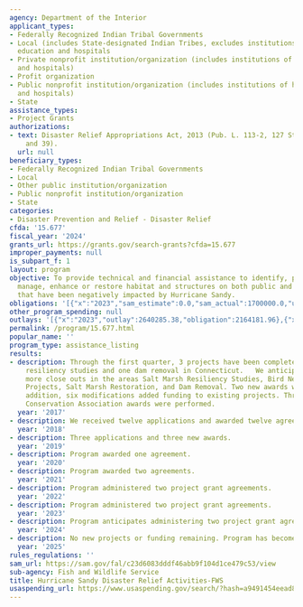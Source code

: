 ```yaml
---
agency: Department of the Interior
applicant_types:
- Federally Recognized Indian Tribal Governments
- Local (includes State-designated Indian Tribes, excludes institutions of higher
  education and hospitals
- Private nonprofit institution/organization (includes institutions of higher education
  and hospitals)
- Profit organization
- Public nonprofit institution/organization (includes institutions of higher education
  and hospitals)
- State
assistance_types:
- Project Grants
authorizations:
- text: Disaster Relief Appropriations Act, 2013 (Pub. L. 113-2, 127 Stat. 10, 30,
    and 39).
  url: null
beneficiary_types:
- Federally Recognized Indian Tribal Governments
- Local
- Other public institution/organization
- Public nonprofit institution/organization
- State
categories:
- Disaster Prevention and Relief - Disaster Relief
cfda: '15.677'
fiscal_year: '2024'
grants_url: https://grants.gov/search-grants?cfda=15.677
improper_payments: null
is_subpart_f: 1
layout: program
objective: To provide technical and financial assistance to identify, protect, conserve,
  manage, enhance or restore habitat and structures on both public and private lands
  that have been negatively impacted by Hurricane Sandy.
obligations: '[{"x":"2023","sam_estimate":0.0,"sam_actual":1700000.0,"usa_spending_actual":1665928.27},{"x":"2024","sam_estimate":0.0,"sam_actual":0.0,"usa_spending_actual":907765.69},{"x":"2025","sam_estimate":0.0,"sam_actual":0.0,"usa_spending_actual":0.0}]'
other_program_spending: null
outlays: '[{"x":"2023","outlay":2640285.38,"obligation":2164181.96},{"x":"2024","outlay":391031.3,"obligation":0.0},{"x":"2025","outlay":0.0,"obligation":0.0}]'
permalink: /program/15.677.html
popular_name: ''
program_type: assistance_listing
results:
- description: Through the first quarter, 3 projects have been completed. Two were
    resiliency studies and one dam removal in Connecticut.   We anticipate up to 17
    more close outs in the areas Salt Marsh Resiliency Studies, Bird Nesting and Monitoring
    Projects, Salt Marsh Restoration, and Dam Removal. Two new awards were made.  In
    addition, six modifications added funding to existing projects. Three Student
    Conservation Association awards were performed.
  year: '2017'
- description: We received twelve applications and awarded twelve agreements.
  year: '2018'
- description: Three applications and three new awards.
  year: '2019'
- description: Program awarded one agreement.
  year: '2020'
- description: Program awarded two agreements.
  year: '2021'
- description: Program administered two project grant agreements.
  year: '2022'
- description: Program administered two project grant agreements.
  year: '2023'
- description: Program anticipates administering two project grant agreements.
  year: '2024'
- description: No new projects or funding remaining. Program has become inactive.
  year: '2025'
rules_regulations: ''
sam_url: https://sam.gov/fal/c23d6083dddf46abb9f104d1ce479c53/view
sub-agency: Fish and Wildlife Service
title: Hurricane Sandy Disaster Relief Activities-FWS
usaspending_url: https://www.usaspending.gov/search/?hash=a9491454eead8f3d6b72f12cc715d46c
---
```

